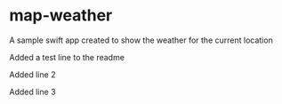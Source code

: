 # map-weather
A sample swift app created to show the weather for the current location

Added a test line to the readme

Added line 2

Added line 3
